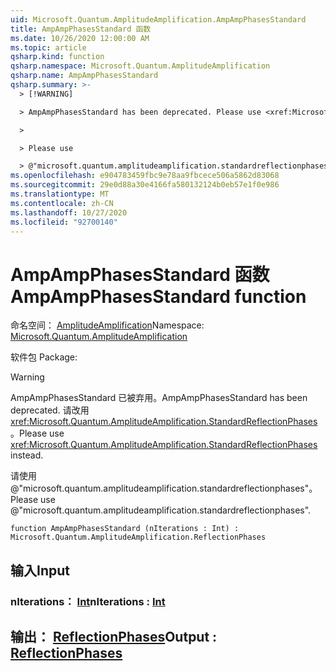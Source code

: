 ```yaml
---
uid: Microsoft.Quantum.AmplitudeAmplification.AmpAmpPhasesStandard
title: AmpAmpPhasesStandard 函数
ms.date: 10/26/2020 12:00:00 AM
ms.topic: article
qsharp.kind: function
qsharp.namespace: Microsoft.Quantum.AmplitudeAmplification
qsharp.name: AmpAmpPhasesStandard
qsharp.summary: >-
  > [!WARNING]

  > AmpAmpPhasesStandard has been deprecated. Please use <xref:Microsoft.Quantum.AmplitudeAmplification.StandardReflectionPhases> instead.

  >

  > Please use

  > @"microsoft.quantum.amplitudeamplification.standardreflectionphases".
ms.openlocfilehash: e904783459fbc9e78aa9fbcece506a5862d83068
ms.sourcegitcommit: 29e0d88a30e4166fa580132124b0eb57e1f0e986
ms.translationtype: MT
ms.contentlocale: zh-CN
ms.lasthandoff: 10/27/2020
ms.locfileid: "92700140"
---
```

# <a name="ampampphasesstandard-function"></a><span data-ttu-id="7eb3b-102">AmpAmpPhasesStandard 函数</span><span class="sxs-lookup"><span data-stu-id="7eb3b-102">AmpAmpPhasesStandard function</span></span>

<span data-ttu-id="7eb3b-103">命名空间： [AmplitudeAmplification](xref:Microsoft.Quantum.AmplitudeAmplification)</span><span class="sxs-lookup"><span data-stu-id="7eb3b-103">Namespace: [Microsoft.Quantum.AmplitudeAmplification](xref:Microsoft.Quantum.AmplitudeAmplification)</span></span>

<span data-ttu-id="7eb3b-104">软件包 [](https://nuget.org/packages/)</span><span class="sxs-lookup"><span data-stu-id="7eb3b-104">Package: [](https://nuget.org/packages/)</span></span>


> [!WARNING]
> <span data-ttu-id="7eb3b-105">AmpAmpPhasesStandard 已被弃用。</span><span class="sxs-lookup"><span data-stu-id="7eb3b-105">AmpAmpPhasesStandard has been deprecated.</span></span> <span data-ttu-id="7eb3b-106">请改用 <xref:Microsoft.Quantum.AmplitudeAmplification.StandardReflectionPhases>。</span><span class="sxs-lookup"><span data-stu-id="7eb3b-106">Please use <xref:Microsoft.Quantum.AmplitudeAmplification.StandardReflectionPhases> instead.</span></span>
>
> <span data-ttu-id="7eb3b-107">请使用 @"microsoft.quantum.amplitudeamplification.standardreflectionphases"。</span><span class="sxs-lookup"><span data-stu-id="7eb3b-107">Please use @"microsoft.quantum.amplitudeamplification.standardreflectionphases".</span></span>



```qsharp
function AmpAmpPhasesStandard (nIterations : Int) : Microsoft.Quantum.AmplitudeAmplification.ReflectionPhases
```


## <a name="input"></a><span data-ttu-id="7eb3b-108">输入</span><span class="sxs-lookup"><span data-stu-id="7eb3b-108">Input</span></span>

### <a name="niterations--int"></a><span data-ttu-id="7eb3b-109">nIterations： [Int](xref:microsoft.quantum.lang-ref.int)</span><span class="sxs-lookup"><span data-stu-id="7eb3b-109">nIterations : [Int](xref:microsoft.quantum.lang-ref.int)</span></span>





## <a name="output--reflectionphases"></a><span data-ttu-id="7eb3b-110">输出： [ReflectionPhases](xref:Microsoft.Quantum.AmplitudeAmplification.ReflectionPhases)</span><span class="sxs-lookup"><span data-stu-id="7eb3b-110">Output : [ReflectionPhases](xref:Microsoft.Quantum.AmplitudeAmplification.ReflectionPhases)</span></span>

